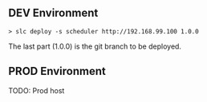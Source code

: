 DEV Environment
---------------

```
> slc deploy -s scheduler http://192.168.99.100 1.0.0
```
The last part (1.0.0) is the git branch to be deployed.

PROD Environment
----------------

TODO: Prod host